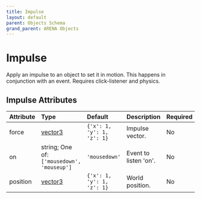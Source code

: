 ```yaml
---
title: Impulse
layout: default
parent: Objects Schema
grand_parent: ARENA Objects
---
```


<!--CAUTION: This file is autogenerated from https://github.com/arenaxr/arena-schemas. Changes made here may be overwritten.-->


Impulse
=======


Apply an impulse to an object to set it in motion. This happens in conjunction with an event. Requires click-listener and physics.

Impulse Attributes
-------------------

|Attribute|Type|Default|Description|Required|
| :--- | :--- | :--- | :--- | :--- |
|force|[vector3](vector3)|```{'x': 1, 'y': 1, 'z': 1}```|Impulse vector.|No|
|on|string; One of: ```['mousedown', 'mouseup']```|```'mousedown'```|Event to listen 'on'.|No|
|position|[vector3](vector3)|```{'x': 1, 'y': 1, 'z': 1}```|World position.|No|
